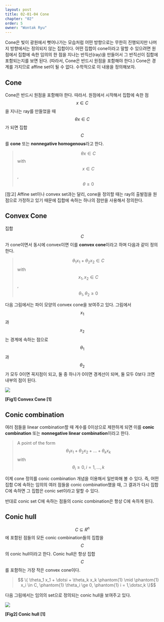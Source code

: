 ```yaml
---
layout: post
title: 02-01-04 Cone
chapter: "02"
order: 5
owner: "Wontak Ryu"
---
```


Cone은 빛이 광원에서 뻣어나가는 모습처럼 어떤 방향으로는 무한히 진행되지만 나머지 방향에서는 정의되지 않는 집합이다. 어떤 집합이 cone이라고 말할 수 있으려면 원점에서 집합에 속한 임의의 한 점을 지나는 반직선(ray)을 만들어서 그 반직선이 집합에 포함되는지를 보면 된다. (따라서, Cone은 반드시 원점을 포함해야 한다.) Cone은 경계를 가지므로 affine set이 될 수 없다. 수학적으로 이 내용을 정의해보자.

## Cone
Cone은 반드시 원점을 포함해야 한다. 따라서. 원점에서 시작해서 집합에 속한 점 $$x \in C$$을 지나는 ray를 만들었을 때 $$\theta x \in C$$가 되면 집합 $$C$$를 **cone** 또는  **nonnegative homogenous**라고 한다. 

> $$\theta x \in C$$ with $$x \in C$$, $$\theta \ge 0$$

[참고] Affine set이나 convex set과는 달리, cone을 정의할 때는 ray의 출발점을 원점으로 가정하고 있기 때문에 집합에 속하는 하나의 점만을 사용해서 정의한다.

## Convex Cone
집합 $$C$$가 cone이면서 동시에 convex이면 이를 **convex cone**이라고 하며 다음과 같이 정의한다.

>$$\theta_1 x_1 + \theta_2 x_2 \in C$$ with $$x_1, x_2 \in C$$, $$\theta_1, \theta_2 \ge 0$$

다음 그림에서는 파이 모양의 convex cone을 보여주고 있다. 그림에서 $$x_1$$과 $$x_2$$는 경계에 속하는 점으로 $$\theta_1$$과 $$\theta_2$$가 모두 0이면 꼭지점이 되고, 둘 중 하나가 0이면 경계선이 되며, 둘 모두 0보다 크면 내부의 점이 된다.

![](https://wikidocs.net/images/page/17390/02.04_Convex_Cone.PNG)

**[Fig1] Convex Cone [1]**


## Conic combination
여러 점들을 linear combination할 때 계수를 0이상으로 제한하게 되면 이를 **conic combination** 또는 **nonnegative linear combination**이라고 한다. 

>A point of the form $$\theta_1 x_1 + \theta_2 x_2 + ... + \theta_k x_k$$ with $$\theta_i \ge 0, i = 1,  ..., k$$


이제 cone 정의를 conic combination 개념을 이용해서 일반화해 볼 수 있다. 즉, 어떤 집합 C에 속하는 임의의 여러 점들을 conic combination했을 때, 그 결과가 다시 집합 C에 속하면 그 집합은 conic set이라고 말할 수 있다. 

반대로 conic set C에 속하는 점들의 conic combination은 항상 C에 속하게 된다.


## Conic hull
$$C \subseteq R^n$$에 포함된 점들의 모든 conic  combination들의 집합을 $$C$$의 conic hull이라고 한다. Conic hull은 항상 집합 $$C$$를 포함하는 가장 작은 convex cone이다.

>$$ \{ \theta_1 x_1 + \dotsi + \theta_k x_k \phantom{1} \mid \phantom{1} x_i \in C, \phantom{1} \theta_i \ge 0, \phantom{1} i = 1,\dotsc,k \}$$

다음 그림에서는 임의의 set으로 정의되는 conic hull을 보여주고 있다.

![](https://wikidocs.net/images/page/17390/02.04_1_Conic_hull.PNG)

**[Fig2] Conic hull [1]**



